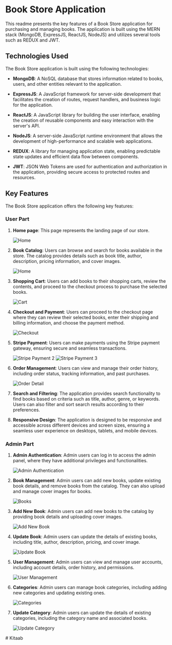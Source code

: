 # Book Store Application

This readme presents the key features of a Book Store application for purchasing and managing books. The application is built using the MERN stack (MongoDB, ExpressJS, ReactJS, NodeJS) and utilizes several tools such as REDUX and JWT.

## Technologies Used

The Book Store application is built using the following technologies:

- **MongoDB**: A NoSQL database that stores information related to books, users, and other entities relevant to the application.

- **ExpressJS**: A JavaScript framework for server-side development that facilitates the creation of routes, request handlers, and business logic for the application.

- **ReactJS**: A JavaScript library for building the user interface, enabling the creation of reusable components and easy interaction with the server's API.

- **NodeJS**: A server-side JavaScript runtime environment that allows the development of high-performance and scalable web applications.

- **REDUX**: A library for managing application state, enabling predictable state updates and efficient data flow between components.

- **JWT**: JSON Web Tokens are used for authentication and authorization in the application, providing secure access to protected routes and resources.

## Key Features

The Book Store application offers the following key features:

### User Part

1. **Home page**: This page represents the landing page of our store.

   ![Home](images/1-home.png)

2. **Book Catalog**: Users can browse and search for books available in the store. The catalog provides details such as book title, author, description, pricing information, and cover images.

   ![Home](images/books.png)

3. **Shopping Cart**: Users can add books to their shopping carts, review the contents, and proceed to the checkout process to purchase the selected books.

   ![Cart](images/cart.png)

4. **Checkout and Payment**: Users can proceed to the checkout page where they can review their selected books, enter their shipping and billing information, and choose the payment method.

   ![Checkout](images/checkout.png)

5. **Stripe Payment**: Users can make payments using the Stripe payment gateway, ensuring secure and seamless transactions.

   ![Stripe Payment 2](images/stripe2.png)
   ![Stripe Payment 3](images/stripe3.png)

6. **Order Management**: Users can view and manage their order history, including order status, tracking information, and past purchases.

   ![Order Detail](images/receipt.png)


7. **Search and Filtering**: The application provides search functionality to find books based on criteria such as title, author, genre, or keywords. Users can also filter and sort search results according to their preferences.

8. **Responsive Design**: The application is designed to be responsive and accessible across different devices and screen sizes, ensuring a seamless user experience on desktops, tablets, and mobile devices.

### Admin Part

1. **Admin Authentication**: Admin users can log in to access the admin panel, where they have additional privileges and functionalities.

   ![Admin Authentication](images/admin_auth.png)

2. **Book Management**: Admin users can add new books, update existing book details, and remove books from the catalog. They can also upload and manage cover images for books.

   ![Books](images/1-books.png)

3. **Add New Book**: Admin users can add new books to the catalog by providing book details and uploading cover images.

   ![Add New Book](images/2-addnewbook.png)

4. **Update Book**: Admin users can update the details of existing books, including title, author, description, pricing, and cover image.

   ![Update Book](images/updatebook.png)

5. **User Management**: Admin users can view and manage user accounts, including account details, order history, and permissions.

   ![User Management](images/4-users.png)

6. **Categories**: Admin users can manage book categories, including adding new categories and updating existing ones.

   ![Categories](images/categories.png)

7. **Update Category**: Admin users can update the details of existing categories, including the category name and associated books.

   ![Update Category](images/update_category.png)

#   K i t a a b  
 